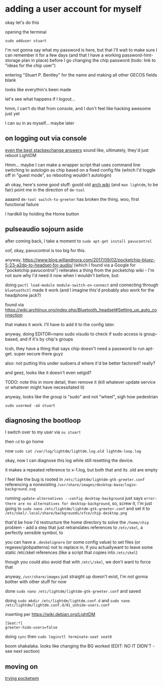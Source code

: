 # adding a user account for myself

okay let's do this

opening the terminal

`sudo adduser stuart`

I'm not gonna say what my password is here, but that I'll wait to make sure I can remember it for a few days (and that I have a working password-hint-storage plan in place) before I go changing the chip password (todo: link to "ideas for the chip user")

entering "Stuart P. Bentley" for the name and making all other GECOS fields blank

looks like everythin's been made

let's see what happens if I logout...

hmm, I can't do that from console, and I don't feel like hacking awesome just yet

I can su in as myself... maybe later

## on logging out via console

[even the best stackexchange answers](https://askubuntu.com/q/180628/245043) sound like, ultimately, they'd just reboot LightDM

Hmm... maybe I can make a wrapper script that uses command line switching to autologin as chip based on a fixed config file (which I'd toggle off in "guest mode", so rebooting wouldn't autologin)

ah okay, here's some good stuff: goold old [arch wiki](https://wiki.archlinux.org/index.php/LightDM#Command_line_tool) (and `man lightdm`, to be fair) point me in the direction of `dm-tool`

aaaand `dm-tool switch-to-greeter` has broken the thing. woo, first functional failure

I hardkill by holding the Home button

## pulseaudio sojourn aside

after coming back, I take a moment to `sudo apt-get install pavucontrol`

oof, okay, pavucontrol is too big for this.

anyway, https://www.blog.willandnora.com/2017/09/02/pocketchip-bluez-5-23-a2dp-to-headset-for-audio/ (which I found via a Google for "pocketchip pavucontrol") reiterates a thing from the pocketchip wiki - I'm not sure why I'd need it now when I wouldn't before, but:

doing `pactl load-module module-switch-on-connect` and connecting through `bluetoothctl` made it work (and I imagine this'd probably also work for the headphone jack?)

found via https://wiki.archlinux.org/index.php/Bluetooth_headset#Setting_up_auto_connection

that makes it work. I'll have to add it to the config later.

anyway, doing EDITOR=nano sudo visudo to check if sudo access is group-based, and if it's by chip's groups

tcsh, they have a thing that says chip doesn't need a password to run apt-get. super secure there guyz

also: not putting this under sudoers.d where it'd be better factored? really?

and geez, looks like it doesn't even setgid?

TODO: note this in more detail, then remove it (kill whatever update service or whatever might have necessitated it)

anyway, looks like the group is "sudo" and not "wheel", sigh how pedestrian

`sudo usermod -aG stuart`

## diagnosing the bootloop

I switch over to my user via `su stuart`

then `cd` to go home

now `sudo cat /var/log/lightdm/lightdm.log.old lightdm-loop.log`

okay, now I can diagnose this log while still resetting the device.

it makes a repeated reference to x-1.log, but both that and its .old are empty

I feel like the bug is rooted in `/etc/lightdm/lightdm-gtk-greeter.conf` referencing a nonexisting `/usr/share/images/desktop-base/login-background.svg`

running `update-alternatives --config desktop-background` just says `error: there are no alternatives for desktop-background`, so, screw it, I'm just going to `sudo nano /etc/lightdm/lightdm-gtk-greeter.conf` and set it to `/etc/skel/.local/share/backgrounds/xfce/chip-desktop.png`

that'd be how I'd restructure the home directory to solve the `/home/chip` problem - add a step that just retranslates references to `/etc/skel`, a perfectly sensible symbol, to

you can have a `.deskelignore` (or some config value) to set files (or regexes/globpatterns) not to replace in, if you actuallywant to leave some static /etc/skel references (like a script that copies into `/etc/skel`)

though you could also avoid that with `/etc\/skel`, we don't want to force that

anyway, `/usr/share/images` just straight up doesn't exist, I'm not gonna bother with other stuff for now

done `sudo nano /etc/lightdm/lightdm-gtk-greeter.conf` and saved

doing `sudo mkdir /etc/lightdm/lightdm.conf.d` and `sudo nano /etc/lightdm/lightdm.conf.d/01_unhide-users.conf`

inserting per https://wiki.debian.org/LightDM

```
[Seat:*]
greeter-hide-users=false
```

doing `sync` then `sudo loginctl terminate-seat seat0`

boom shakalaka. looks like changing the BG worked (EDIT: NO IT DIDN'T - see next section)

## moving on

[trying pocketwm](39425ec4-6cb9-49e6-a670-e70ae6180136.md)
